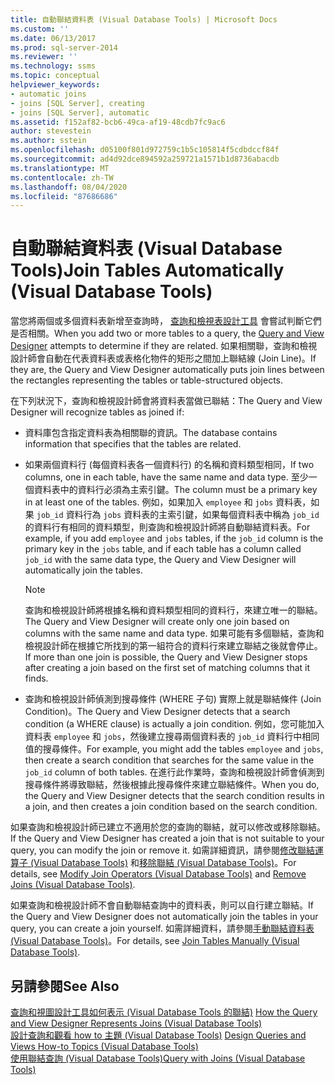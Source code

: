 ```yaml
---
title: 自動聯結資料表 (Visual Database Tools) | Microsoft Docs
ms.custom: ''
ms.date: 06/13/2017
ms.prod: sql-server-2014
ms.reviewer: ''
ms.technology: ssms
ms.topic: conceptual
helpviewer_keywords:
- automatic joins
- joins [SQL Server], creating
- joins [SQL Server], automatic
ms.assetid: f152af82-bcb6-49ca-af19-48cdb7fc9ac6
author: stevestein
ms.author: sstein
ms.openlocfilehash: d05100f801d972759c1b5c105814f5cdbdccf84f
ms.sourcegitcommit: ad4d92dce894592a259721a1571b1d8736abacdb
ms.translationtype: MT
ms.contentlocale: zh-TW
ms.lasthandoff: 08/04/2020
ms.locfileid: "87686686"
---
```

# <a name="join-tables-automatically-visual-database-tools"></a><span data-ttu-id="ddf68-102">自動聯結資料表 (Visual Database Tools)</span><span class="sxs-lookup"><span data-stu-id="ddf68-102">Join Tables Automatically (Visual Database Tools)</span></span>
  <span data-ttu-id="ddf68-103">當您將兩個或多個資料表新增至查詢時， [查詢和檢視表設計工具](visual-database-tools.md) 會嘗試判斷它們是否相關。</span><span class="sxs-lookup"><span data-stu-id="ddf68-103">When you add two or more tables to a query, the [Query and View Designer](visual-database-tools.md) attempts to determine if they are related.</span></span> <span data-ttu-id="ddf68-104">如果相關聯，查詢和檢視設計師會自動在代表資料表或表格化物件的矩形之間加上聯結線 (Join Line)。</span><span class="sxs-lookup"><span data-stu-id="ddf68-104">If they are, the Query and View Designer automatically puts join lines between the rectangles representing the tables or table-structured objects.</span></span>  
  
 <span data-ttu-id="ddf68-105">在下列狀況下，查詢和檢視設計師會將資料表當做已聯結：</span><span class="sxs-lookup"><span data-stu-id="ddf68-105">The Query and View Designer will recognize tables as joined if:</span></span>  
  
-   <span data-ttu-id="ddf68-106">資料庫包含指定資料表為相關聯的資訊。</span><span class="sxs-lookup"><span data-stu-id="ddf68-106">The database contains information that specifies that the tables are related.</span></span>  
  
-   <span data-ttu-id="ddf68-107">如果兩個資料行 (每個資料表各一個資料行) 的名稱和資料類型相同，</span><span class="sxs-lookup"><span data-stu-id="ddf68-107">If two columns, one in each table, have the same name and data type.</span></span> <span data-ttu-id="ddf68-108">至少一個資料表中的資料行必須為主索引鍵。</span><span class="sxs-lookup"><span data-stu-id="ddf68-108">The column must be a primary key in at least one of the tables.</span></span> <span data-ttu-id="ddf68-109">例如，如果加入 `employee` 和 `jobs` 資料表，如果 `job_id` 資料行為 `jobs` 資料表的主索引鍵，如果每個資料表中稱為 `job_id` 的資料行有相同的資料類型，則查詢和檢視設計師將自動聯結資料表。</span><span class="sxs-lookup"><span data-stu-id="ddf68-109">For example, if you add `employee` and `jobs` tables, if the `job_id` column is the primary key in the `jobs` table, and if each table has a column called `job_id` with the same data type, the Query and View Designer will automatically join the tables.</span></span>  
  
    > [!NOTE]  
    >  <span data-ttu-id="ddf68-110">查詢和檢視設計師將根據名稱和資料類型相同的資料行，來建立唯一的聯結。</span><span class="sxs-lookup"><span data-stu-id="ddf68-110">The Query and View Designer will create only one join based on columns with the same name and data type.</span></span> <span data-ttu-id="ddf68-111">如果可能有多個聯結，查詢和檢視設計師在根據它所找到的第一組符合的資料行來建立聯結之後就會停止。</span><span class="sxs-lookup"><span data-stu-id="ddf68-111">If more than one join is possible, the Query and View Designer stops after creating a join based on the first set of matching columns that it finds.</span></span>  
  
-   <span data-ttu-id="ddf68-112">查詢和檢視設計師偵測到搜尋條件 (WHERE 子句) 實際上就是聯結條件 (Join Condition)。</span><span class="sxs-lookup"><span data-stu-id="ddf68-112">The Query and View Designer detects that a search condition (a WHERE clause) is actually a join condition.</span></span> <span data-ttu-id="ddf68-113">例如，您可能加入資料表 `employee` 和 `jobs`，然後建立搜尋兩個資料表的 `job_id` 資料行中相同值的搜尋條件。</span><span class="sxs-lookup"><span data-stu-id="ddf68-113">For example, you might add the tables `employee` and `jobs`, then create a search condition that searches for the same value in the `job_id` column of both tables.</span></span> <span data-ttu-id="ddf68-114">在進行此作業時，查詢和檢視設計師會偵測到搜尋條件將導致聯結，然後根據此搜尋條件來建立聯結條件。</span><span class="sxs-lookup"><span data-stu-id="ddf68-114">When you do, the Query and View Designer detects that the search condition results in a join, and then creates a join condition based on the search condition.</span></span>  
  
 <span data-ttu-id="ddf68-115">如果查詢和檢視設計師已建立不適用於您的查詢的聯結，就可以修改或移除聯結。</span><span class="sxs-lookup"><span data-stu-id="ddf68-115">If the Query and View Designer has created a join that is not suitable to your query, you can modify the join or remove it.</span></span> <span data-ttu-id="ddf68-116">如需詳細資訊，請參閱[修改聯結運算子 &#40;Visual Database Tools&#41;](modify-join-operators-visual-database-tools.md) 和[移除聯結 &#40;Visual Database Tools&#41;](remove-joins-visual-database-tools.md)。</span><span class="sxs-lookup"><span data-stu-id="ddf68-116">For details, see [Modify Join Operators &#40;Visual Database Tools&#41;](modify-join-operators-visual-database-tools.md) and [Remove Joins &#40;Visual Database Tools&#41;](remove-joins-visual-database-tools.md).</span></span>  
  
 <span data-ttu-id="ddf68-117">如果查詢和檢視設計師不會自動聯結查詢中的資料表，則可以自行建立聯結。</span><span class="sxs-lookup"><span data-stu-id="ddf68-117">If the Query and View Designer does not automatically join the tables in your query, you can create a join yourself.</span></span> <span data-ttu-id="ddf68-118">如需詳細資料，請參閱[手動聯結資料表 &#40;Visual Database Tools&#41;](join-tables-manually-visual-database-tools.md)。</span><span class="sxs-lookup"><span data-stu-id="ddf68-118">For details, see [Join Tables Manually &#40;Visual Database Tools&#41;](join-tables-manually-visual-database-tools.md).</span></span>  
  
## <a name="see-also"></a><span data-ttu-id="ddf68-119">另請參閱</span><span class="sxs-lookup"><span data-stu-id="ddf68-119">See Also</span></span>  
 <span data-ttu-id="ddf68-120">[查詢和視圖設計工具如何表示 &#40;Visual Database Tools 的聯結&#41;](how-the-query-and-view-designer-represents-joins-visual-database-tools.md) </span><span class="sxs-lookup"><span data-stu-id="ddf68-120">[How the Query and View Designer Represents Joins &#40;Visual Database Tools&#41;](how-the-query-and-view-designer-represents-joins-visual-database-tools.md) </span></span>  
 <span data-ttu-id="ddf68-121">[設計查詢和觀看 how to 主題 &#40;Visual Database Tools&#41;](design-queries-and-views-how-to-topics-visual-database-tools.md) </span><span class="sxs-lookup"><span data-stu-id="ddf68-121">[Design Queries and Views How-to Topics &#40;Visual Database Tools&#41;](design-queries-and-views-how-to-topics-visual-database-tools.md) </span></span>  
 [<span data-ttu-id="ddf68-122">使用聯結查詢 &#40;Visual Database Tools&#41;</span><span class="sxs-lookup"><span data-stu-id="ddf68-122">Query with Joins &#40;Visual Database Tools&#41;</span></span>](query-with-joins-visual-database-tools.md)  
  
  
